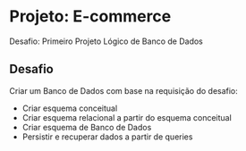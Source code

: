 # Projeto: E-commerce
Desafio: Primeiro Projeto Lógico de Banco de Dados

## Desafio
Criar um Banco de Dados com base na requisição do desafio:
- Criar esquema conceitual
- Criar esquema relacional a partir do esquema conceitual
- Criar esquema de Banco de Dados
- Persistir e recuperar dados a partir de queries